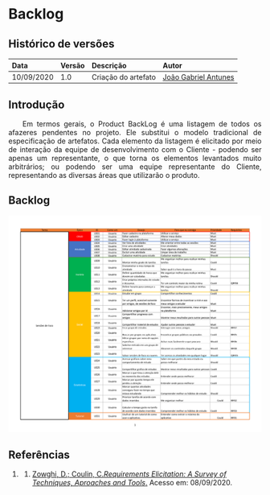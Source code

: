 # Backlog

## **Histórico de versões**
|Data|Versão|Descrição|Autor|
|:---|:---|:---|:---|
|10/09/2020|1.0|Criação do artefato |[João Gabriel Antunes](https://github.com/flyerjohn)|

## **Introdução**
<p align="justify">&emsp;&emsp;Em termos gerais, o Product BackLog é uma listagem de todos os afazeres pendentes no projeto. Ele substitui o modelo tradicional de especificação de artefatos. Cada elemento da listagem é elicitado por meio de interação da equipe de desenvolvimento com o Cliente - podendo ser apenas um representante, o que torna os elementos levantados muito arbitrários; ou podendo ser uma equipe representante do Cliente, representando as diversas áreas que utilizarão o produto.</p>

## **Backlog**
![backlog.png](../../img/Backlogx.png)

## **Referências**
1. 1. [Zowghi, D.; Coulin, C._Requirements Elicitation: A Survey of Techniques, Aproaches and Tools_.](https://web.eecs.umich.edu/~weimerw/2018-481/readings/requirements.pdf) Acesso em: 08/09/2020.